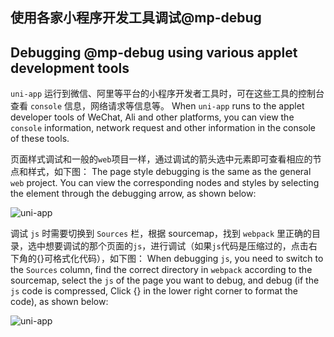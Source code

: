 ## 使用各家小程序开发工具调试@mp-debug
## Debugging @mp-debug using various applet development tools

`uni-app` 运行到微信、阿里等平台的小程序开发者工具时，可在这些工具的控制台查看 `console` 信息，网络请求等信息等。
When `uni-app` runs to the applet developer tools of WeChat, Ali and other platforms, you can view the `console` information, network request and other information in the console of these tools.

页面样式调试和一般的`web`项目一样，通过调试的箭头选中元素即可查看相应的节点和样式，如下图：
The page style debugging is the same as the general `web` project. You can view the corresponding nodes and styles by selecting the element through the debugging arrow, as shown below:

![uni-app](https://qiniu-web-assets.dcloud.net.cn/unidoc/zh/debug1.png)

调试 `js` 时需要切换到 `Sources` 栏，根据 sourcemap，找到 `webpack` 里正确的目录，选中想要调试的那个页面的`js`，进行调试（如果`js`代码是压缩过的，点击右下角的{}可格式化代码），如下图：
When debugging `js`, you need to switch to the `Sources` column, find the correct directory in `webpack` according to the sourcemap, select the `js` of the page you want to debug, and debug (if the `js` code is compressed, Click {} in the lower right corner to format the code), as shown below:

![uni-app](https://qiniu-web-assets.dcloud.net.cn/unidoc/zh/debug2.png)